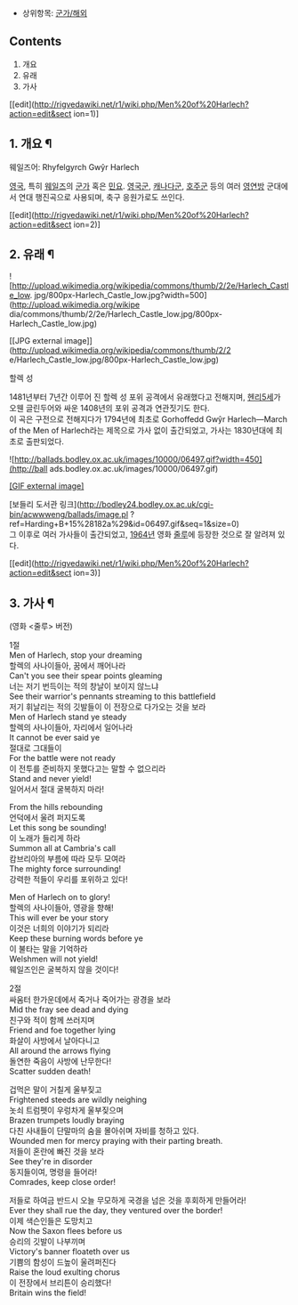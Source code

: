   * 상위항목: [군가/해외](%EA%B5%B0%EA%B0%80/%ED%95%B4%EC%99%B8.md)  

## Contents

    

1. 개요 
2. 유래 
3. 가사 

[[edit](http://rigvedawiki.net/r1/wiki.php/Men%20of%20Harlech?action=edit&sect
ion=1)]

## 1. 개요 ¶

웨일즈어: Rhyfelgyrch Gwŷr Harlech

  

[영국](%EC%98%81%EA%B5%AD.md), 특히 [웨일즈](%EC%9B%A8%EC%9D%BC%EC%A6%88.md)의
[군가](%EA%B5%B0%EA%B0%80.md) 혹은 [민요](%EB%AF%BC%EC%9A%94.md).
[영국군](%EC%98%81%EA%B5%AD%EA%B5%B0.md),
[캐나다군](%EC%BA%90%EB%82%98%EB%8B%A4%EA%B5%B0.md),
[호주군](%ED%98%B8%EC%A3%BC%EA%B5%B0.md) 등의 여러
[영연방](%EC%98%81%EC%97%B0%EB%B0%A9.md) 군대에서 연대 행진곡으로 사용되며, 축구 응원가로도 쓰인다.

  

[[edit](http://rigvedawiki.net/r1/wiki.php/Men%20of%20Harlech?action=edit&sect
ion=2)]

## 2. 유래 ¶

![http://upload.wikimedia.org/wikipedia/commons/thumb/2/2e/Harlech_Castle_low.
jpg/800px-Harlech_Castle_low.jpg?width=500](http://upload.wikimedia.org/wikipe
dia/commons/thumb/2/2e/Harlech_Castle_low.jpg/800px-Harlech_Castle_low.jpg)

[[JPG external image]](http://upload.wikimedia.org/wikipedia/commons/thumb/2/2
e/Harlech_Castle_low.jpg/800px-Harlech_Castle_low.jpg)

  
할렉 성

  

1481년부터 7년간 이루어 진 할렉 성 포위 공격에서 유래했다고 전해지며, [헨리5세](%ED%97%A8%EB%A6%AC%205%EC%84%B8.md)가 오웬 글린두어와 싸운 1408년의 포위 공격과 연관짓기도
한다.  
이 곡은 구전으로 전해지다가 1794년에 최초로 Gorhoffedd Gwŷr Harlech—March of the Men of
Harlech라는 제목으로 가사 없이 출간되었고, 가사는 1830년대에 최초로 출판되었다.  

![http://ballads.bodley.ox.ac.uk/images/10000/06497.gif?width=450](http://ball
ads.bodley.ox.ac.uk/images/10000/06497.gif)

[[GIF external image]](http://ballads.bodley.ox.ac.uk/images/10000/06497.gif)

  
[보들리 도서관 링크](http://bodley24.bodley.ox.ac.uk/cgi-bin/acwwweng/ballads/image.pl
?ref=Harding+B+15%28182a%29&id=06497.gif&seq=1&size=0)  
그 이후로 여러 가사들이 출간되었고, [1964년](1964%EB%85%84.md) 영화
[줄루](%EC%A4%84%EB%A3%A8.md)에 등장한 것으로 잘 알려져 있다.

  

[[edit](http://rigvedawiki.net/r1/wiki.php/Men%20of%20Harlech?action=edit&sect
ion=3)]

## 3. 가사 ¶

  

(영화 <줄루> 버전)

  

1절  
Men of Harlech, stop your dreaming  
할렉의 사나이들아, 꿈에서 깨어나라  
Can't you see their spear points gleaming  
너는 저기 번득이는 적의 창날이 보이지 않느냐  
See their warrior's pennants streaming to this battlefield  
저기 휘날리는 적의 깃발들이 이 전장으로 다가오는 것을 보라  
Men of Harlech stand ye steady  
할렉의 사나이들아, 자리에서 일어나라  
It cannot be ever said ye  
절대로 그대들이  
For the battle were not ready  
이 전투를 준비하지 못했다고는 말할 수 없으리라  
Stand and never yield!  
일어서서 절대 굴복하지 마라!  

From the hills rebounding  
언덕에서 울려 퍼지도록  
Let this song be sounding!  
이 노래가 들리게 하라  
Summon all at Cambria's call  
캄브리아의 부름에 따라 모두 모여라  
The mighty force surrounding!  
강력한 적들이 우리를 포위하고 있다!

  

Men of Harlech on to glory!  
할렉의 사나이들아, 영광을 향해!  
This will ever be your story  
이것은 너희의 이야기가 되리라  
Keep these burning words before ye  
이 불타는 말을 기억하라  
Welshmen will not yield!  
웨일즈인은 굴복하지 않을 것이다!

  

  

2절  
싸움터 한가운데에서 죽거나 죽어가는 광경을 보라  
Mid the fray see dead and dying  
친구와 적이 함께 쓰러지며  
Friend and foe together lying  
화살이 사방에서 날아다니고  
All around the arrows flying  
돌연한 죽음이 사방에 난무한다!  
Scatter sudden death!

  

겁먹은 말이 거칠게 울부짖고  
Frightened steeds are wildly neighing  
놋쇠 트럼펫이 우렁차게 울부짖으며  
Brazen trumpets loudly braying  
다친 사내들이 단말마의 숨을 몰아쉬며 자비를 청하고 있다.  
Wounded men for mercy praying with their parting breath.  
저들이 혼란에 빠진 것을 보라  
See they're in disorder  
동지들이여, 명령을 들어라!  
Comrades, keep close order!  

저들로 하여금 반드시 오늘 무모하게 국경을 넘은 것을 후회하게 만들어라!  
Ever they shall rue the day, they ventured over the border!  
이제 색슨인들은 도망치고  
Now the Saxon flees before us  
승리의 깃발이 나부끼며  
Victory's banner floateth over us  
기쁨의 함성이 드높이 울려퍼진다  
Raise the loud exulting chorus  
이 전장에서 브리튼이 승리했다!  
Britain wins the field!

